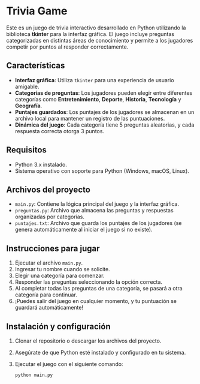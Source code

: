 # Trivia Game

Este es un juego de trivia interactivo desarrollado en Python utilizando la biblioteca **tkinter** para la interfaz gráfica. El juego incluye preguntas categorizadas en distintas áreas de conocimiento y permite a los jugadores competir por puntos al responder correctamente.

## Características

- **Interfaz gráfica**: Utiliza `tkinter` para una experiencia de usuario amigable.
- **Categorías de preguntas**: Los jugadores pueden elegir entre diferentes categorías como **Entretenimiento**, **Deporte**, **Historia**, **Tecnología** y **Geografía**.
- **Puntajes guardados**: Los puntajes de los jugadores se almacenan en un archivo local para mantener un registro de las puntuaciones.
- **Dinámica del juego**: Cada categoría tiene 5 preguntas aleatorias, y cada respuesta correcta otorga 3 puntos.

## Requisitos

- Python 3.x instalado.
- Sistema operativo con soporte para Python (Windows, macOS, Linux).

## Archivos del proyecto

- `main.py`: Contiene la lógica principal del juego y la interfaz gráfica.
- `preguntas.py`: Archivo que almacena las preguntas y respuestas organizadas por categorías.
- `puntajes.txt`: Archivo que guarda los puntajes de los jugadores (se genera automáticamente al iniciar el juego si no existe).

## Instrucciones para jugar

1. Ejecutar el archivo `main.py`.
2. Ingresar tu nombre cuando se solicite.
3. Elegir una categoría para comenzar.
4. Responder las preguntas seleccionando la opción correcta.
5. Al completar todas las preguntas de una categoría, se pasará a otra categoría para continuar.
6. ¡Puedes salir del juego en cualquier momento, y tu puntuación se guardará automáticamente!

## Instalación y configuración

1. Clonar el repositorio o descargar los archivos del proyecto.
2. Asegúrate de que Python esté instalado y configurado en tu sistema.
3. Ejecutar el juego con el siguiente comando:

   ```bash
   python main.py
